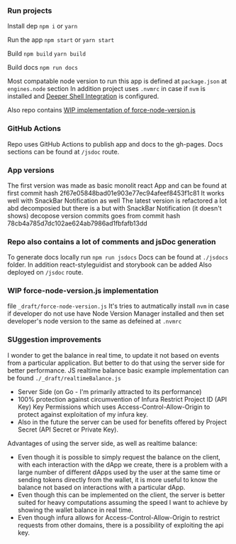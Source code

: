 ### Run projects
Install dep
`npm i`
or 
`yarn`

Run the app
`npm start`
or
`yarn start`

Build
`npm build`
`yarn build`

Build docs
`npm run docs`

Most compatable node version to run this app is defined at `package.json` at `engines.node` section
In addition project uses `.nvmrc` in case if `nvm` is installed and [Deeper Shell Integration](https://github.com/nvm-sh/nvm?tab=readme-ov-file#deeper-shell-integration) is configured.

Also repo contains [WIP implementation of force-node-version.js](wip-force-node-version.js-implementation)

### GitHub Actions
Repo uses GitHub Actions to publish app and docs to the gh-pages.
Docs sections can be found at `/jsdoc` route.

### App versions
The first version was made as basic monolit react App 
and can be found at first commit hash 2f67e05848bad01e903e77ec94afeef8453f1c81
It works well with SnackBar Notification as well
The latest version is refactored a lot abd decomposied but there is a but with SnackBar Notification (it doesn't shows)
decopose version commits goes from commit hash 78cb4a785d7dc102ae624ab7986ad1fbfafb13dd

### Repo also contains a lot of comments and jsDoc generation
To generate docs locally run `npm run jsdocs`
Docs can be found at `./jsdocs` folder.
In addition react-styleguidist and storybook can be added 
Also deployed on `/jsdoc` route.

### WIP force-node-version.js implementation
file `_draft/force-node-version.js`
It's tries to autmatically install `nvm` in case if developer do not use have Node Version Manager installed
and then set developer's node version to the same as defeined at `.nvmrc`

### SUggestion improvements
I wonder to get the balance in real time, to update it not based on events from a particular application.
But better to do that using the server side for better performance.
JS realtime balance basic example implementation can be found `./_draft/realtimeBalance.js`

- Server Side (on Go - I'm primarily attracted to its performance) 
- 100% protection against circumvention of Infura Restrict Project ID (API Key) Key Permissions which uses Access-Control-Allow-Origin to protect against exploitation of my infura key.
- Also in the future the server can be used for benefits offered by Project Secret (API Secret or Private Key).

Advantages of using the server side, as well as realtime balance:
- Even though it is possible to simply request the balance on the client, with each interaction with the dApp we create, there is a problem with a large number of different dApps used by the user at the same time or sending tokens directly from the wallet, it is more useful to know the balance not based on interactions with a particular dApp. 
- Even though this can be implemented on the client, the server is better suited for heavy computations assuming the speed I want to achieve by showing the wallet balance in real time. 
- Even though infura allows for Access-Control-Allow-Origin to restrict requests from other domains, there is a possibility of exploiting the api key.